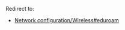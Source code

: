 Redirect to:

*   [Network configuration/Wireless#eduroam](/index.php/Network_configuration/Wireless#eduroam "Network configuration/Wireless")